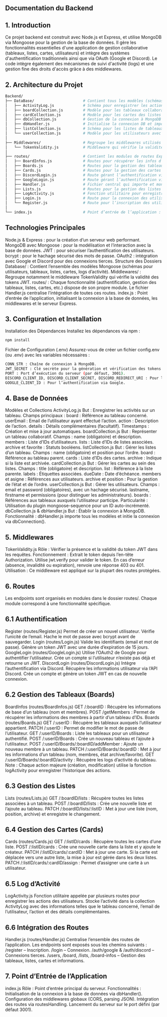 ## Documentation du Backend
## 1. Introduction
Ce projet backend est construit avec Node.js et Express, et utilise MongoDB via Mongoose pour la gestion de la base de données. Il gère les fonctionnalités essentielles d'une application de gestion collaborative (tableaux, listes, cartes, utilisateurs) et intègre des systèmes d'authentification traditionnels ainsi que via OAuth (Google et Discord). Le code intègre également des mécanismes de suivi d'activité (logs) et une gestion fine des droits d'accès grâce à des middlewares.

## 2. Architecture du Projet
```bash
Backend/
├── DataBase/                      # Contient tous les modèles (schémas) de la base de données avec Mongoose
│   ├── ActivityLog.js             # Schéma pour enregistrer les actions des utilisateurs (logs d’activité)
│   ├── boardCollection.js         # Modèle pour les tableaux collaboratifs (nom, description, membres, listes, etc.)
│   ├── cardCollection.js          # Modèle pour les cartes des listes (titre, description, labels, échéance, etc.)
│   ├── dbCollection.js            # Gestion de la connexion à MongoDB à l’aide de Mongoose et des variables d’environnement
│   ├── dbHandler.js               # Initialise la connexion DB et importe l’ensemble des modèles
│   ├── listCollection.js          # Schéma pour les listes de tableaux (nom, position, cartes, etc.)
│   └── userCollection.js          # Modèle pour les utilisateurs avec gestion du hachage de mot de passe et ID auto-incrémenté
│
├── Middlewares/                   # Regroupe les middlewares utilisés dans l’application
│   └── TokenValidity.js           # Middleware qui vérifie la validité du token JWT pour sécuriser les routes
│
├── routes/                        # Contient les modules de routes Express pour chaque fonctionnalité de l’API
│   ├── BoardInfos.js              # Routes pour récupérer les infos d’un tableau (nom et membres)
│   ├── Boards.js                  # Routes pour la gestion des tableaux (création, modification, ajout de membres, etc.)
│   ├── Cards.js                   # Routes pour la gestion des cartes (création, mise à jour, assignation, etc.)
│   ├── DiscordLogin.js            # Route gérant l’authentification via Discord OAuth
│   ├── GoogleLogin.js             # Route gérant l’authentification via Google OAuth
│   ├── Handler.js                 # Fichier central qui importe et monte toutes les routes de l’application
│   ├── Lists.js                   # Routes pour la gestion des listes (création, mise à jour, récupération)
│   ├── LogActivity.js             # Fonction utilitaire pour enregistrer les actions dans la collection ActivityLog
│   ├── Login.js                   # Route pour la connexion des utilisateurs (vérification email/mot de passe)
│   └── Register.js                # Route pour l’inscription des utilisateurs (création de compte et hachage du mot de passe)
│
└── index.js                       # Point d’entrée de l’application : initialise la DB, configure Express et démarre le serveur
```

## Technologies Principales
Node.js & Express : pour la création d’un serveur web performant.
MongoDB avec Mongoose : pour la modélisation et l’interaction avec la base de données.
JWT : pour sécuriser l’authentification des utilisateurs.
bcrypt : pour le hachage sécurisé des mots de passe.
OAuth2 : intégration avec Google et Discord pour des connexions tierces.
Structure des Dossiers
Database/ : Contient l’ensemble des modèles Mongoose (schémas pour utilisateurs, tableaux, listes, cartes, logs d’activité).
Middlewares/ : Regroupe notamment le middleware TokenValidity qui vérifie la validité des tokens JWT.
routes/ :
Chaque fonctionnalité (authentification, gestion des tableaux, listes, cartes, etc.) dispose de son propre module.
Le fichier Handler.js centralise l’intégration de toutes ces routes.
index.js : Point d’entrée de l’application, initialisant la connexion à la base de données, les middlewares et le serveur Express.

## 3. Configuration et Installation
Installation des Dépendances
Installez les dépendances via npm :
```bash
npm install
```
Fichier de Configuration (.env)
Assurez-vous de créer un fichier config.env (ou .env) avec les variables nécessaires :
```bash
CONN_STR : Chaîne de connexion à MongoDB.
JWT_SECRET : Clé secrète pour la génération et vérification des tokens JWT.
PORT : Port d’exécution du serveur (par défaut, 3001).
DISCORD_CLIENT_ID, DISCORD_CLIENT_SECRET, DISCORD_REDIRECT_URI : Pour l’intégration avec Discord.
GOOGLE_CLIENT_ID : Pour l’authentification via Google.
```
## 4. Base de Données
Modèles et Collections
ActivityLog.js
But : Enregistrer les activités sur un tableau.
Champs principaux :
board : Référence au tableau concerné.
userEmail : Email de l’utilisateur ayant effectué l’action.
action : Description de l’action.
details : Détails complémentaires (facultatif).
Timestamps : Création et mise à jour automatiques.
boardCollection.js
But : Représenter un tableau collaboratif.
Champs :
name (obligatoire) et description.
members : Liste d’IDs d’utilisateurs.
lists : Liste d’IDs de listes associées.
archive et favorite : Statuts booléens.
listCollection.js
But : Gérer les listes d’un tableau.
Champs :
name (obligatoire) et position pour l’ordre.
board : Référence au tableau parent.
cards : Liste d’IDs des cartes.
archive : Indique si la liste est archivée.
cardCollection.js
But : Gérer les cartes au sein des listes.
Champs :
title (obligatoire) et description.
list : Référence à la liste parente.
labels : Étiquettes associées.
dueDate : Date d’échéance.
members et asigne : Références aux utilisateurs.
archive et position : Pour la gestion de l’état et de l’ordre.
userCollection.js
But : Gérer les utilisateurs.
Champs :
email et password (obligatoires), avec un hachage sécurisé.
lastname, firstname et permissions (pour distinguer les administrateurs).
boards : Références aux tableaux auxquels l’utilisateur participe.
Particularité : Utilisation du plugin mongoose-sequence pour un ID auto-incrémenté.
dbCollection.js & dbHandler.js
But : Établir la connexion à MongoDB.
Fonctionnalité : dbHandler.js importe tous les modèles et initie la connexion via dbConnection().
## 5. Middlewares
TokenValidity.js
Rôle : Vérifier la présence et la validité du token JWT dans les requêtes.
Fonctionnement :
Extrait le token depuis l’en-tête Authorization.
Utilise jwt.verify pour valider le token.
En cas d’erreur (absence, invalidité ou expiration), renvoie une réponse 403 ou 401.
Utilisation : Ce middleware est appliqué sur la plupart des routes protégées.
## 6. Routes
Les endpoints sont organisés en modules dans le dossier routes/. Chaque module correspond à une fonctionnalité spécifique.

## 6.1 Authentification
Register (routes/Register.js)
Permet de créer un nouvel utilisateur.
Vérifie l’unicité de l’email.
Hache le mot de passe avec bcrypt avant de sauvegarder.
Login (routes/Login.js)
Valide les identifiants (email et mot de passe).
Génère un token JWT avec une durée d’expiration de 15 jours.
GoogleLogin (routes/GoogleLogin.js)
Utilise l’OAuth2 de Google pour authentifier l’utilisateur.
Crée un compte si l’utilisateur n’existe pas déjà et retourne un JWT.
DiscordLogin (routes/DiscordLogin.js)
Intègre l’authentification via Discord.
Récupère les informations utilisateur via l’API Discord.
Crée un compte et génère un token JWT en cas de nouvelle connexion.
## 6.2 Gestion des Tableaux (Boards)
BoardInfos (routes/BoardInfos.js)
GET /:boardID : Récupère les informations de base d’un tableau (nom et membres).
POST /getMembers : Permet de récupérer les informations des membres à partir d’un tableau d’IDs.
Boards (routes/Boards.js)
GET /:userID : Récupère les tableaux auxquels l’utilisateur appartient.
PATCH /:userID : Permet de modifier le mot de passe de l’utilisateur.
GET /:userID/Boards : Liste les tableaux pour un utilisateur authentifié.
POST /:userID/Boards : Crée un nouveau tableau et l’ajoute à l’utilisateur.
POST /:userID/Boards/:boardID/addMember : Ajoute un nouveau membre à un tableau.
PATCH /:userID/Boards/:boardID : Met à jour les informations d’un tableau (nom, membres, état archive/favorite).
GET /:userID/Boards/:boardID/activity : Récupère les logs d’activité du tableau.
Note : Chaque action majeure (création, modification) utilise la fonction logActivity pour enregistrer l’historique des actions.

## 6.3 Gestion des Listes
Lists (routes/Lists.js)
GET /:boardID/lists : Récupère toutes les listes associées à un tableau.
POST /:boardID/lists : Crée une nouvelle liste et l’ajoute au tableau.
PATCH /:boardID/lists/:listID : Met à jour une liste (nom, position, archive) et enregistre le changement.
## 6.4 Gestion des Cartes (Cards)
Cards (routes/Cards.js)
GET /:listID/cards : Récupère toutes les cartes d’une liste.
POST /:listID/cards : Crée une nouvelle carte dans la liste et y ajoute le créateur.
PATCH /:listID/cards/:cardID : Met à jour une carte. Si la carte est déplacée vers une autre liste, la mise à jour est gérée dans les deux listes.
PATCH /:listID/cards/:cardID/assign : Permet d’assigner une carte à un utilisateur.
## 6.5 Log d’Activité
LogActivity.js
Fonction utilitaire appelée par plusieurs routes pour enregistrer les actions des utilisateurs.
Stocke l’activité dans la collection ActivityLog avec des informations telles que le tableau concerné, l’email de l’utilisateur, l’action et des détails complémentaires.
## 6.6 Intégration des Routes
Handler.js (routes/Handler.js)
Centralise l’ensemble des routes de l’application.
Les endpoints sont exposés sous les chemins suivants :
/register – Inscription.
/login – Connexion.
/auth/google & /auth/discord – Connexions tierces.
/users, /board, /lists, /board-infos – Gestion des tableaux, listes, cartes et informations.
## 7. Point d’Entrée de l’Application
index.js
Rôle : Point d’entrée principal du serveur.
Fonctionnalités :
Initialisation de la connexion à la base de données via dbHandler().
Configuration des middlewares globaux (CORS, parsing JSON).
Intégration des routes via routesHandling.
Lancement du serveur sur le port défini (par défaut 3001).
